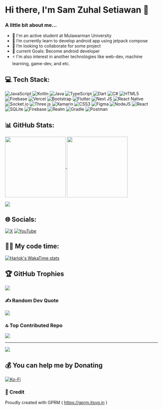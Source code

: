 # Hi there, I'm Sam Zuhal Setiawan 👋

### A little bit about me...

- 🔭 I'm an active student at Mulawarman University
- 🌱 I’m currently learn to develop android app using jetpack compose
- 👯 I’m looking to collaborate for some project
- 🥅 current Goals: Become android developer
- ⚡  I'm also interest in another technologies like web-dev, machine learning, game-dev, and etc.

## 💻 Tech Stack:
![JavaScript](https://img.shields.io/badge/javascript-%23323330.svg?style=for-the-badge&logo=javascript&logoColor=%23F7DF1E) ![Kotlin](https://img.shields.io/badge/kotlin-%237F52FF.svg?style=for-the-badge&logo=kotlin&logoColor=white) ![Java](https://img.shields.io/badge/java-%23ED8B00.svg?style=for-the-badge&logo=openjdk&logoColor=white) ![TypeScript](https://img.shields.io/badge/typescript-%23007ACC.svg?style=for-the-badge&logo=typescript&logoColor=white) ![Dart](https://img.shields.io/badge/dart-%230175C2.svg?style=for-the-badge&logo=dart&logoColor=white) ![C#](https://img.shields.io/badge/c%23-%23239120.svg?style=for-the-badge&logo=csharp&logoColor=white) ![HTML5](https://img.shields.io/badge/html5-%23E34F26.svg?style=for-the-badge&logo=html5&logoColor=white) ![Firebase](https://img.shields.io/badge/firebase-%23039BE5.svg?style=for-the-badge&logo=firebase) ![Vercel](https://img.shields.io/badge/vercel-%23000000.svg?style=for-the-badge&logo=vercel&logoColor=white) ![Bootstrap](https://img.shields.io/badge/bootstrap-%238511FA.svg?style=for-the-badge&logo=bootstrap&logoColor=white) ![Flutter](https://img.shields.io/badge/Flutter-%2302569B.svg?style=for-the-badge&logo=Flutter&logoColor=white) ![Next JS](https://img.shields.io/badge/Next-black?style=for-the-badge&logo=next.js&logoColor=white) ![React Native](https://img.shields.io/badge/react_native-%2320232a.svg?style=for-the-badge&logo=react&logoColor=%2361DAFB) ![Socket.io](https://img.shields.io/badge/Socket.io-black?style=for-the-badge&logo=socket.io&badgeColor=010101) ![Three js](https://img.shields.io/badge/threejs-black?style=for-the-badge&logo=three.js&logoColor=white) ![Xamarin](https://img.shields.io/badge/Xamarin-3199DC?style=for-the-badge&logo=xamarin&logoColor=white) ![CSS3](https://img.shields.io/badge/css3-%231572B6.svg?style=for-the-badge&logo=css3&logoColor=white) ![Figma](https://img.shields.io/badge/figma-%23F24E1E.svg?style=for-the-badge&logo=figma&logoColor=white) ![NodeJS](https://img.shields.io/badge/node.js-6DA55F?style=for-the-badge&logo=node.js&logoColor=white) ![React](https://img.shields.io/badge/react-%2320232a.svg?style=for-the-badge&logo=react&logoColor=%2361DAFB) ![SQLite](https://img.shields.io/badge/sqlite-%2307405e.svg?style=for-the-badge&logo=sqlite&logoColor=white) ![Firebase](https://img.shields.io/badge/firebase-a08021?style=for-the-badge&logo=firebase&logoColor=ffcd34) ![Realm](https://img.shields.io/badge/Realm-39477F?style=for-the-badge&logo=realm&logoColor=white) ![Gradle](https://img.shields.io/badge/Gradle-02303A.svg?style=for-the-badge&logo=Gradle&logoColor=white) ![Postman](https://img.shields.io/badge/Postman-FF6C37?style=for-the-badge&logo=postman&logoColor=white)

## 📊 GitHub Stats:
<a href="https://github.com/anuraghazra/github-readme-stats">
  <img height=200 align="center" src="https://github-readme-stats.vercel.app/api?username=samzuhalsetiawan&theme=algolia&show_icons=true&hide_border=true" />
</a>
<a href="https://github.com/anuraghazra/convoychat">
  <img height=200 align="center" src="https://github-readme-stats.vercel.app/api/top-langs?username=samzuhalsetiawan&theme=algolia&show_icons=true&size_weight=0.5&count_weight=0.5&exclude_repo=jejak-pembelajaran-ku&hide_border=true&layout=compact&langs_count=8&card_width=320" />
</a>

![](https://github-readme-streak-stats.herokuapp.com/?user=samzuhalsetiawan&theme=algolia&hide_border=true)<br/>


## 🌐 Socials:
[![X](https://img.shields.io/badge/X-black.svg?logo=X&logoColor=white)](https://x.com/@samzuhal) [![YouTube](https://img.shields.io/badge/YouTube-%23FF0000.svg?logo=YouTube&logoColor=white)](https://youtube.com/@@samzuhalsetiawan5218) 

## 🧑‍💻 My code time:
[![Harlok's WakaTime stats](https://github-readme-stats.vercel.app/api/wakatime?username=samzuhalsetiawan&&theme=algolia&hide_border=true)](https://github.com/anuraghazra/github-readme-stats)

## 🏆 GitHub Trophies
![](https://github-profile-trophy.vercel.app/?username=samzuhalsetiawan&theme=algolia&no-frame=true&no-bg=false&margin-w=4)

### ✍️ Random Dev Quote
![](https://quotes-github-readme.vercel.app/api?type=vetical&theme=tokyonight)

### 🔝 Top Contributed Repo
![](https://github-contributor-stats.vercel.app/api?username=samzuhalsetiawan&limit=5&theme=algolia&hide_border=true&combine_all_yearly_contributions=true)

---
[![](https://visitcount.itsvg.in/api?id=samzuhalsetiawan&icon=2&color=1)](https://visitcount.itsvg.in)

## 💰 You can help me by Donating
[![Ko-Fi](https://img.shields.io/badge/Ko--fi-F16061?style=for-the-badge&logo=ko-fi&logoColor=white)](https://ko-fi.com/samzuhalsetiawan) 


### 👏 Credit
Proudly created with GPRM ( https://gprm.itsvg.in )

<!-- 
[![Gist Card](https://github-readme-stats.vercel.app/api/gist?id=74a2b34d7065450e3e81f23e03ea0f59&show_owner=true&theme=algolia&hide_border=true)](https://gist.github.com/Yizack/bbfce31e0217a3689c8d961a356cb10d/) -->




